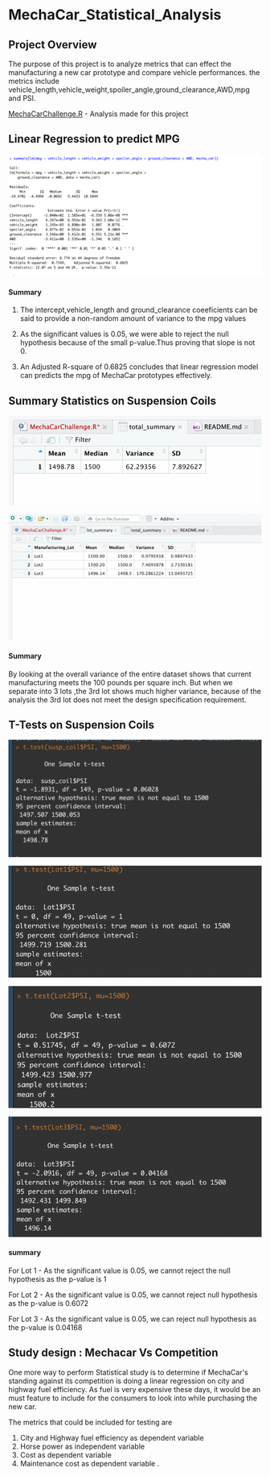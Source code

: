 # MechaCar_Statistical_Analysis

## Project Overview 

The purpose of this project is to analyze metrics that can effect the manufacturing a new car prototype and compare vehicle performances. the metrics include vehicle_length,vehicle_weight,spoiler_angle,ground_clearance,AWD,mpg and PSI.


[MechaCarChallenge.R](MechaCarChallenge.R) -  Analysis made for this project 

## Linear Regression to predict MPG


![main](resources/linear_regression_summary.png)

#### Summary 

1. The intercept,vehicle_length and ground_clearance coeeficients can be said to provide a non-random amount of variance to the mpg values 

2. As the significant values is 0.05, we were able to reject the null hypothesis because of the small p-value.Thus proving that slope is not 0.

3. An Adjusted R-square of 0.6825 concludes that linear regression model can predicts the mpg of MechaCar prototypes effectively.

## Summary Statistics on Suspension Coils 

![main](resources/total_summary_table.png)


![main](resources/lot_summary_table.png)

#### Summary 

By looking at the overall variance of the entire dataset shows that current manufacturing meets the 100 pounds per square inch. But when we separate into 3 lots ,the 3rd lot shows much higher variance, because of the analysis the 3rd lot does not meet the design specification requirement.

## T-Tests on Suspension Coils

![main](resources/t-test_entirelot.png)

![main](resources/t-test_lot1.png)

![main](resources/t-test_lot2.png)

![main](resources/t-test_lot3.png)

#### summary 

For Lot 1 - As the significant value is 0.05, we cannot reject the null hypothesis as the p-value is 1

For Lot 2 -  As the significant value is 0.05, we cannot reject null hypothesis as the p-value is 0.6072


For Lot 3 -  As the significant value is 0.05, we can reject null hypothesis as the p-value is 0.04168

## Study design : Mechacar Vs Competition

One more way to perform Statistical study is to determine if MechaCar's standing against its competition is doing a linear regression on city and highway fuel efficiency. As fuel is very expensive these days, it would be an must feature to include for the consumers to look into while purchasing the new car.

The metrics that could be included for testing are

1. City and Highway fuel efficiency  as dependent variable 
2. Horse power as independent variable 
3. Cost  as dependent variable 
4. Maintenance cost as dependent variable . 




